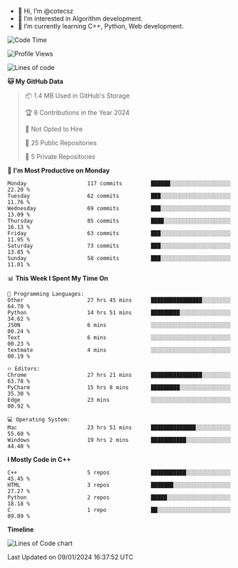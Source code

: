- 👋 Hi, I’m @cotecsz
- 👀 I’m interested in Algorithm development.
- 🌱 I’m currently learning C++, Python, Web development.

<!---
cotecsz/cotecsz is a ✨ special ✨ repository because its `README.md` (this file) appears on your GitHub profile.
You can click the Preview link to take a look at your changes.
--->

<!--START_SECTION:waka-->
![Code Time](http://img.shields.io/badge/Code%20Time-326%20hrs%203%20mins-blue)

![Profile Views](http://img.shields.io/badge/Profile%20Views-0-blue)

![Lines of code](https://img.shields.io/badge/From%20Hello%20World%20I%27ve%20Written-1.2%20million%20lines%20of%20code-blue)

**🐱 My GitHub Data** 

> 📦 1.4 MB Used in GitHub's Storage 
 > 
> 🏆 8 Contributions in the Year 2024
 > 
> 🚫 Not Opted to Hire
 > 
> 📜 25 Public Repositories 
 > 
> 🔑 5 Private Repositories 
 > 
📅 **I'm Most Productive on Monday** 

```text
Monday                   117 commits         ██████░░░░░░░░░░░░░░░░░░░   22.20 % 
Tuesday                  62 commits          ███░░░░░░░░░░░░░░░░░░░░░░   11.76 % 
Wednesday                69 commits          ███░░░░░░░░░░░░░░░░░░░░░░   13.09 % 
Thursday                 85 commits          ████░░░░░░░░░░░░░░░░░░░░░   16.13 % 
Friday                   63 commits          ███░░░░░░░░░░░░░░░░░░░░░░   11.95 % 
Saturday                 73 commits          ███░░░░░░░░░░░░░░░░░░░░░░   13.85 % 
Sunday                   58 commits          ███░░░░░░░░░░░░░░░░░░░░░░   11.01 % 
```


📊 **This Week I Spent My Time On** 

```text
💬 Programming Languages: 
Other                    27 hrs 45 mins      ████████████████░░░░░░░░░   64.70 % 
Python                   14 hrs 51 mins      █████████░░░░░░░░░░░░░░░░   34.62 % 
JSON                     6 mins              ░░░░░░░░░░░░░░░░░░░░░░░░░   00.24 % 
Text                     6 mins              ░░░░░░░░░░░░░░░░░░░░░░░░░   00.23 % 
textmate                 4 mins              ░░░░░░░░░░░░░░░░░░░░░░░░░   00.19 % 

🔥 Editors: 
Chrome                   27 hrs 21 mins      ████████████████░░░░░░░░░   63.78 % 
PyCharm                  15 hrs 8 mins       █████████░░░░░░░░░░░░░░░░   35.30 % 
Edge                     23 mins             ░░░░░░░░░░░░░░░░░░░░░░░░░   00.92 % 

💻 Operating System: 
Mac                      23 hrs 51 mins      ██████████████░░░░░░░░░░░   55.60 % 
Windows                  19 hrs 2 mins       ███████████░░░░░░░░░░░░░░   44.40 % 
```

**I Mostly Code in C++** 

```text
C++                      5 repos             ███████████░░░░░░░░░░░░░░   45.45 % 
HTML                     3 repos             ███████░░░░░░░░░░░░░░░░░░   27.27 % 
Python                   2 repos             █████░░░░░░░░░░░░░░░░░░░░   18.18 % 
C                        1 repo              ██░░░░░░░░░░░░░░░░░░░░░░░   09.09 % 
```



**Timeline**

![Lines of Code chart](https://raw.githubusercontent.com/cotecsz/cotecsz/master/assets/bar_graph.png)


 Last Updated on 09/01/2024 16:37:52 UTC
<!--END_SECTION:waka-->
